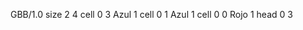<gs-board> GBB/1.0
size 2 4
cell 0 3 Azul 1 
cell 0 1 Azul 1 
cell 0 0 Rojo 1 
head 0 3
 </gs-board>